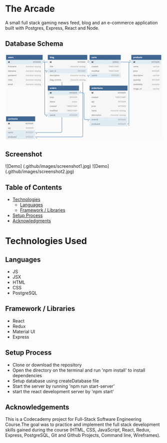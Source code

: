 # The Arcade
A small full stack gaming news feed, blog and an e-commerce application built with Postgres, Express, React and Node.

## Database Schema
[![ERD](https://raw.githubusercontent.com/narayanan-srinivasan37/The-Arcade/master/.github/images/db_schema.png)](https://dbdiagram.io/d/625183312514c97903fe36c8)

## Screenshot
![Demo] (.github/images/screenshot1.jpg)
![Demo] (.github/images/screenshot2.jpg)

## Table of Contents
* [Technologies](#technologies)
  * [Languages](#technologies)
  * [Framework / Libraries](#Framework-/-Libraries)
* [Setup Process](#setup-process)
* [Acknowledgments](#acknowledgements)


# Technologies Used

## Languages
* JS
* JSX
* HTML
* CSS
* PostgreSQL

## Framework / Libraries
* React
* Redux
* Material UI
* Express

## Setup Process
* Clone or download the repository
* Open the directory on the terminal  and run 'npm install' to install dependencies
* Setup database using createDatabase file
* Start the server by running 'npm run start-server'
* start the react development server by 'npm start'

## Acknowledgements

This is a Codecademy project for Full-Stack Software Engineering Course.The goal was to practice and implement the full stack development skills gained during the course (HTML, CSS, JavaScript, React, Redux, Express, PostgreSQL, Git and Github Projects, Command line, Wireframes).